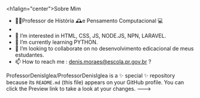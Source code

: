 <h1align="center">Sobre  Mim</h1> 
- 👨‍🏫Professor de Hístória 🕰️e Pensamento Computacional 💻
- 
- 👀 I’m interested in  HTML, CSS, JS, NODE.JS, NPN, LARAVEL.
- 🌱 I’m currently learning  PYTHON.
- 💞️ I’m looking to collaborate on no desenvolvimento edicacional de meus estudantes.   
- 📫 How to reach me : denis.moraes@escola.pr.gov.br
?
            <link rel="stylesheet" href="https://cdn.jsdelivr.net/gh/devicons/devicon@master/devicon.min.css">
                  
ProfessorDenisIglea/ProfessorDenisIglea is a ✨ special ✨ repository because its `README.md` (this file) appears on your GitHub profile.
You can click the Preview link to take a look at your changes.
--->  
